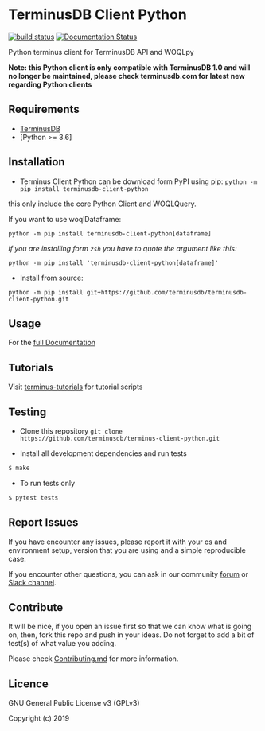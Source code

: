 TerminusDB Client Python
==========================

[![build status](https://api.travis-ci.com/terminusdb/terminus-client-python.svg?branch=master)](https://travis-ci.com/terminusdb/terminus-client-python)
[![Documentation Status](https://readthedocs.org/projects/terminus-client-python/badge/?version=latest)](https://terminus-client-python.readthedocs.io/en/latest/?badge=latest)

Python terminus client for TerminusDB API and WOQLpy

**Note: this Python client is only compatible with TerminusDB 1.0 and will no longer be maintained, please check terminusdb.com for latest new regarding Python clients**

## Requirements
- [TerminusDB](https://github.com/terminusdb/terminusdb-server)
- [Python >= 3.6]

## Installation
-  Terminus Client Python can be download form PyPI using pip:
`python -m pip install terminusdb-client-python`

this only include the core Python Client and WOQLQuery.

If you want to use woqlDataframe:

`python -m pip install terminusdb-client-python[dataframe]`

*if you are installing form `zsh` you have to quote the argument like this:*

`python -m pip install 'terminusdb-client-python[dataframe]'`

- Install from source:

`python -m pip install git+https://github.com/terminusdb/terminusdb-client-python.git`

## Usage
For the [full Documentation](https://terminus-client-python.readthedocs.io/)

## Tutorials
Visit [terminus-tutorials](https://github.com/terminusdb/terminus-tutorials) for tutorial scripts

## Testing
* Clone this repository
`git clone https://github.com/terminusdb/terminus-client-python.git`

* Install all development dependencies and run tests
```sh
$ make
```

* To run tests only
```sh
$ pytest tests
```

## Report Issues

If you have encounter any issues, please report it with your os and environment setup, version that you are using and a simple reproducible case.

If you encounter other questions, you can ask in our community [forum](https://terminusdb.com/community/) or [Slack channel](http://bit.ly/terminusdb-slack).

## Contribute

It will be nice, if you open an issue first so that we can know what is going on, then, fork this repo and push in your ideas. Do not forget to add a bit of test(s) of what value you adding.

Please check [Contributing.md](Contributing.md) for more information.

## Licence

GNU General Public License v3 (GPLv3)

Copyright (c) 2019
